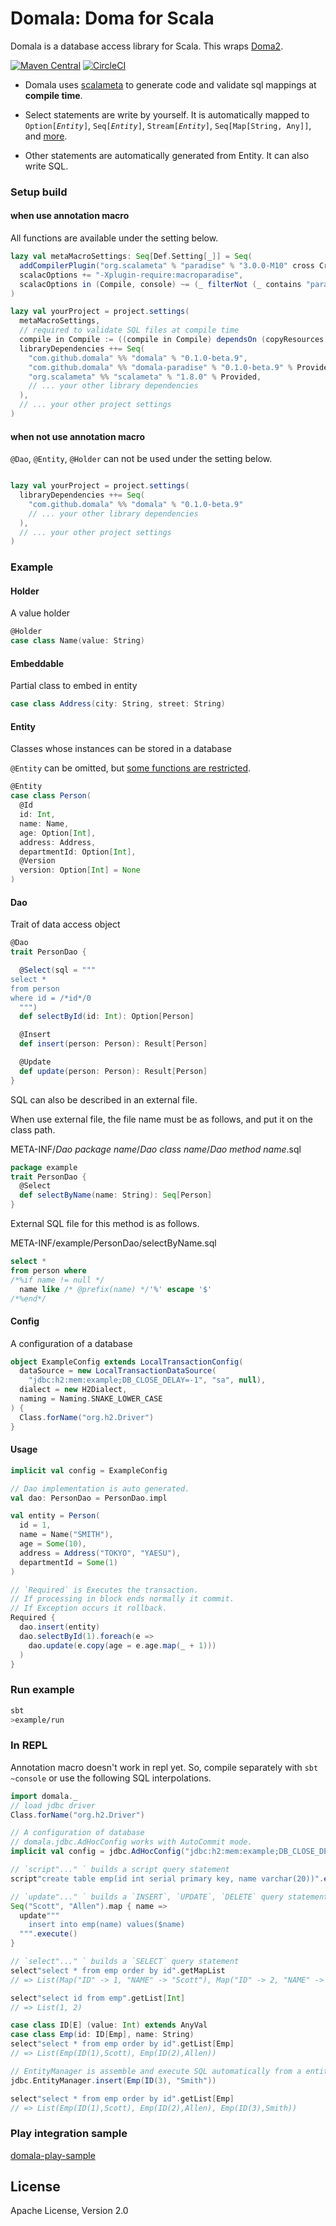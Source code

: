 Domala: Doma for Scala
======================

Domala is a database access library for Scala. This wraps [Doma2](https://github.com/domaframework/doma).

[![Maven Central](https://maven-badges.herokuapp.com/maven-central/com.github.domala/domala_2.12/badge.svg)](https://maven-badges.herokuapp.com/maven-central/com.github.domala/domala_2.12)
[![CircleCI](https://circleci.com/gh/bakenezumi/domala.svg?style=svg)](https://circleci.com/gh/bakenezumi/domala)

- Domala uses [scalameta](http://scalameta.org/paradise/) to generate code and validate sql mappings at **compile time**.

- Select statements are write by yourself. It is automatically mapped to `Option[`*`Entity`*`]`, `Seq[`*`Entity`*`]`, `Stream[`*`Entity`*`]`, `Seq[Map[String, Any]]`, and [more](./notes/specification.md#mapable-types).

- Other statements are automatically generated from Entity. It can also write SQL.


### Setup build

#### when use annotation macro

All functions are available under the setting below.

```scala
lazy val metaMacroSettings: Seq[Def.Setting[_]] = Seq(
  addCompilerPlugin("org.scalameta" % "paradise" % "3.0.0-M10" cross CrossVersion.full),
  scalacOptions += "-Xplugin-require:macroparadise",
  scalacOptions in (Compile, console) ~= (_ filterNot (_ contains "paradise")) // macroparadise plugin doesn't work in repl yet.
)

lazy val yourProject = project.settings(
  metaMacroSettings,
  // required to validate SQL files at compile time
  compile in Compile := ((compile in Compile) dependsOn (copyResources in Compile)).value,
  libraryDependencies ++= Seq(
    "com.github.domala" %% "domala" % "0.1.0-beta.9",
    "com.github.domala" %% "domala-paradise" % "0.1.0-beta.9" % Provided,
    "org.scalameta" %% "scalameta" % "1.8.0" % Provided,    
    // ... your other library dependencies
  ),
  // ... your other project settings
)
```

#### when not use annotation macro

`@Dao`, `@Entity`, `@Holder` can not be used under the setting below.
```scala

lazy val yourProject = project.settings(
  libraryDependencies ++= Seq(
    "com.github.domala" %% "domala" % "0.1.0-beta.9"
    // ... your other library dependencies
  ),
  // ... your other project settings
)
```




### Example

#### Holder
A value holder

```scala
@Holder
case class Name(value: String)
```

#### Embeddable

Partial class to embed in entity

```scala
case class Address(city: String, street: String)
```

#### Entity
Classes whose instances can be stored in a database

`@Entity` can be omitted, but [some functions are restricted]((./notes/specification.md#entity-class)).

```scala
@Entity
case class Person(
  @Id
  id: Int,
  name: Name,
  age: Option[Int],
  address: Address,
  departmentId: Option[Int],
  @Version
  version: Option[Int] = None
)
```

#### Dao
Trait of data access object

```scala
@Dao
trait PersonDao {

  @Select(sql = """
select *
from person
where id = /*id*/0
  """)
  def selectById(id: Int): Option[Person]

  @Insert
  def insert(person: Person): Result[Person]

  @Update
  def update(person: Person): Result[Person]
}
```

SQL can also be described in an external file.

When use external file, the file name must be as follows, and put it on the class path.

META-INF/_Dao package name_/_Dao class name_/_Dao method name_.sql



```scala
package example
trait PersonDao {
  @Select
  def selectByName(name: String): Seq[Person]
}
```
External SQL file for this method is as follows.

META-INF/example/PersonDao/selectByName.sql

```sql
select *
from person where
/*%if name != null */
  name like /* @prefix(name) */'%' escape '$'
/*%end*/
```

#### Config
A configuration of a database

```scala
object ExampleConfig extends LocalTransactionConfig(
  dataSource = new LocalTransactionDataSource(
    "jdbc:h2:mem:example;DB_CLOSE_DELAY=-1", "sa", null),
  dialect = new H2Dialect,
  naming = Naming.SNAKE_LOWER_CASE
) {
  Class.forName("org.h2.Driver")
}
```

#### Usage
```scala  
implicit val config = ExampleConfig

// Dao implementation is auto generated.
val dao: PersonDao = PersonDao.impl 

val entity = Person(
  id = 1,
  name = Name("SMITH"),
  age = Some(10),
  address = Address("TOKYO", "YAESU"),
  departmentId = Some(1)
)

// `Required` is Executes the transaction.
// If processing in block ends normally it commit.
// If Exception occurs it rollback.
Required {
  dao.insert(entity)
  dao.selectById(1).foreach(e =>
    dao.update(e.copy(age = e.age.map(_ + 1)))
  )
}
```

### Run example

```sh
sbt
>example/run
```

### In REPL

Annotation macro doesn't work in repl yet.
So, compile separately with `sbt ~console` or use the following SQL interpolations. 

```scala
import domala._
// load jdbc driver
Class.forName("org.h2.Driver")

// A configuration of database
// domala.jdbc.AdHocConfig works with AutoCommit mode.
implicit val config = jdbc.AdHocConfig("jdbc:h2:mem:example;DB_CLOSE_DELAY=-1")

// `script"..." ` builds a script query statement
script"create table emp(id int serial primary key, name varchar(20))".execute()

// `update"..." ` builds a `INSERT`, `UPDATE`, `DELETE` query statement
Seq("Scott", "Allen").map { name =>
  update"""
    insert into emp(name) values($name)
  """.execute()
}

// `select"..." ` builds a `SELECT` query statement
select"select * from emp order by id".getMapList
// => List(Map("ID" -> 1, "NAME" -> "Scott"), Map("ID" -> 2, "NAME" -> "Allen"))

select"select id from emp".getList[Int]
// => List(1, 2)

case class ID[E] (value: Int) extends AnyVal
case class Emp(id: ID[Emp], name: String) 
select"select * from emp order by id".getList[Emp]
// => List(Emp(ID(1),Scott), Emp(ID(2),Allen))

// EntityManager is assemble and execute SQL automatically from a entity type
jdbc.EntityManager.insert(Emp(ID(3), "Smith"))

select"select * from emp order by id".getList[Emp]
// => List(Emp(ID(1),Scott), Emp(ID(2),Allen), Emp(ID(3),Smith))

```

### Play integration sample

[domala-play-sample](https://github.com/bakenezumi/domala-play-sample)

License
--------
Apache License, Version 2.0
